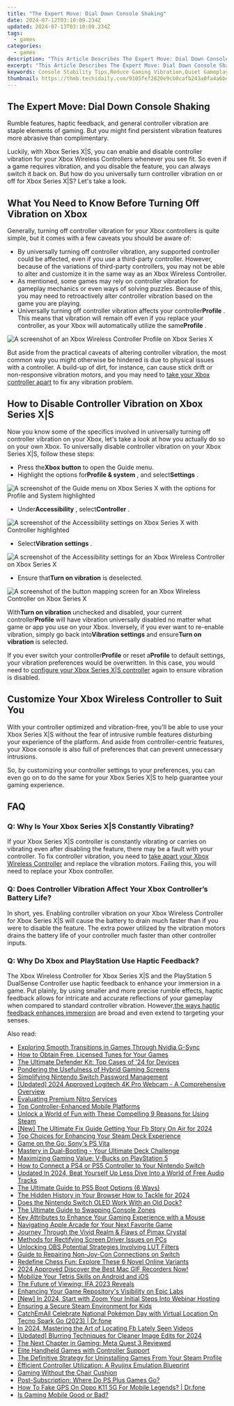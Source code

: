 ```yaml
---
title: "The Expert Move: Dial Down Console Shaking"
date: 2024-07-12T03:10:09.234Z
updated: 2024-07-13T03:10:09.234Z
tags:
  - games
categories:
  - games
description: "This Article Describes The Expert Move: Dial Down Console Shaking"
excerpt: "This Article Describes The Expert Move: Dial Down Console Shaking"
keywords: Console Stability Tips,Reduce Gaming Vibration,Quiet Gameplay Experience,Minimize Console Jitter,Decrease Xbox Shake,Lower PS4 Wobble,Easy Console Calm
thumbnail: https://thmb.techidaily.com/9105fef2820e9cb0cafb243a0fa4a6bdd2cfafcad70b00e40694ac2f83fa60d3.jpg
---
```


## The Expert Move: Dial Down Console Shaking

 Rumble features, haptic feedback, and general controller vibration are staple elements of gaming. But you might find persistent vibration features more abrasive than complimentary.

 Luckily, with Xbox Series X|S, you can enable and disable controller vibration for your Xbox Wireless Controllers whenever you see fit. So even if a game requires vibration, and you disable the feature, you can always switch it back on. But how do you universally turn controller vibration on or off for Xbox Series X|S? Let's take a look.

## What You Need to Know Before Turning Off Vibration on Xbox

 Generally, turning off controller vibration for your Xbox controllers is quite simple, but it comes with a few caveats you should be aware of:

* By universally turning off controller vibration, any supported controller could be affected, even if you use a third-party controller. However, because of the variations of third-party controllers, you may not be able to alter and customize it in the same way as an Xbox Wireless Controller.
* As mentioned, some games may rely on controller vibration for gameplay mechanics or even ways of solving puzzles. Because of this, you may need to retroactively alter controller vibration based on the game you are playing.
* Universally turning off controller vibration affects your controller**Profile** . This means that vibration will remain off even if you replace your controller, as your Xbox will automatically utilize the same**Profile** .

![A screenshot of an Xbox Wireless Controller Profile on Xbox Series X](https://static1.makeuseofimages.com/wordpress/wp-content/uploads/2023/08/controller-profile.jpg)

 But aside from the practical caveats of altering controller vibration, the most common way you might otherwise be hindered is due to physical issues with a controller. A build-up of dirt, for instance, can cause stick drift or non-responsive vibration motors, and you may need to [take your Xbox controller apart](https://www.makeuseof.com/xbox-series-xs-controller-how-to-take-apart/) to fix any vibration problem.

## How to Disable Controller Vibration on Xbox Series X|S

 Now you know some of the specifics involved in universally turning off controller vibration on your Xbox, let's take a look at how you actually do so on your own Xbox. To universally disable controller vibration on your Xbox Series X|S, follow these steps:

* Press the**Xbox button** to open the Guide menu.
* Highlight the options for**Profile & system** , and select**Settings** .

![A screenshot of the Guide menu on Xbox Series X with the options for Profile and System highlighted](https://static1.makeuseofimages.com/wordpress/wp-content/uploads/2023/07/xbox-guide-menu.jpg)

* Under**Accessibility** , select**Controller** .

![A screenshot of the Accessibility settings on Xbox Series X with Controller highlighted](https://static1.makeuseofimages.com/wordpress/wp-content/uploads/2023/08/xbox-accessibility.jpg)

* Select**Vibration settings** .

![A screenshot of the Accessibility settings for an Xbox Wireless Controller on Xbox Series X](https://static1.makeuseofimages.com/wordpress/wp-content/uploads/2023/08/vibration-settings.jpg)

* Ensure that**Turn on vibration** is deselected.

![A screenshot of the button mapping screen for an Xbox Wireless Controller on Xbox Series X](https://static1.makeuseofimages.com/wordpress/wp-content/uploads/2023/08/turn-on-vibration.jpg)

 With**Turn on vibration** unchecked and disabled, your current controller**Profile** will have vibration universally disabled no matter what game or app you use on your Xbox. Inversely, if you ever want to re-enable vibration, simply go back into**Vibration settings** and ensure**Turn on vibration** is selected.

 If you ever switch your controller**Profile** or reset a**Profile** to default settings, your vibration preferences would be overwritten. In this case, you would need to [configure your Xbox Series X|S controller](https://www.makeuseof.com/configure-xbox-series-s-x-controller/) again to ensure vibration is disabled.

## Customize Your Xbox Wireless Controller to Suit You

 With your controller optimized and vibration-free, you'll be able to use your Xbox Series X|S without the fear of intrusive rumble features disturbing your experience of the platform. And aside from controller-centric features, your Xbox console is also full of preferences that can prevent unnecessary intrusions.

 So, by customizing your controller settings to your preferences, you can even go on to do the same for your Xbox Series X|S to help guarantee your gaming experience.

## FAQ

### Q: Why Is Your Xbox Series X|S Constantly Vibrating?

 If your Xbox Series X|S controller is constantly vibrating or carries on vibrating even after disabling the feature, there may be a fault with your controller. To fix controller vibration, you need to [take apart your Xbox Wireless Controller](https://www.makeuseof.com/xbox-series-xs-controller-how-to-take-apart/) and replace the vibration motors. Failing this, you will need to replace your Xbox controller.

### Q: Does Controller Vibration Affect Your Xbox Controller’s Battery Life?

 In short, yes. Enabling controller vibration on your Xbox Wireless Controller for Xbox Series X|S will cause the battery to drain much faster than if you were to disable the feature. The extra power utilized by the vibration motors drains the battery life of your controller much faster than other controller inputs.

### Q: Why Do Xbox and PlayStation Use Haptic Feedback?

 The Xbox Wireless Controller for Xbox Series X|S and the PlayStation 5 DualSense Controller use haptic feedback to enhance your immersion in a game. Put plainly, by using smaller and more precise rumble effects, haptic feedback allows for intricate and accurate reflections of your gameplay when compared to standard controller vibration. However,[the ways haptic feedback enhances immersion](https://www.makeuseof.com/force-haptic-feedback-games/) are broad and even extend to targeting your senses.


<ins class="adsbygoogle"
     style="display:block"
     data-ad-format="autorelaxed"
     data-ad-client="ca-pub-7571918770474297"
     data-ad-slot="1223367746"></ins>



<ins class="adsbygoogle"
     style="display:block"
     data-ad-client="ca-pub-7571918770474297"
     data-ad-slot="8358498916"
     data-ad-format="auto"
     data-full-width-responsive="true"></ins>



<span class="atpl-alsoreadstyle">Also read:</span>
<div><ul>
<li><a href="https://games-able.techidaily.com/exploring-smooth-transitions-in-games-through-nvidia-g-sync/"><u>Exploring Smooth Transitions in Games Through Nvidia G-Sync</u></a></li>
<li><a href="https://extra-lessons.techidaily.com/how-to-obtain-free-licensed-tunes-for-your-games/"><u>How to Obtain Free, Licensed Tunes for Your Games</u></a></li>
<li><a href="https://games-able.techidaily.com/the-ultimate-defender-kit-top-cases-of-24-for-devices/"><u>The Ultimate Defender Kit: Top Cases of '24 for Devices</u></a></li>
<li><a href="https://games-able.techidaily.com/pondering-the-usefulness-of-hybrid-gaming-screens/"><u>Pondering the Usefulness of Hybrid Gaming Screens</u></a></li>
<li><a href="https://games-able.techidaily.com/simplifying-nintendo-switch-password-management/"><u>Simplifying Nintendo Switch Password Management</u></a></li>
<li><a href="https://screen-capture.techidaily.com/updated-2024-approved-logitech-4k-pro-webcam-a-comprehensive-overview/"><u>[Updated] 2024 Approved  Logitech 4K Pro Webcam - A Comprehensive Overview</u></a></li>
<li><a href="https://games-able.techidaily.com/evaluating-premium-nitro-services/"><u>Evaluating Premium Nitro Services</u></a></li>
<li><a href="https://games-able.techidaily.com/top-controller-enhanced-mobile-platforms/"><u>Top Controller-Enhanced Mobile Platforms</u></a></li>
<li><a href="https://games-able.techidaily.com/unlock-a-world-of-fun-with-these-compelling-9-reasons-for-using-steam/"><u>Unlock a World of Fun with These Compelling 9 Reasons for Using Steam</u></a></li>
<li><a href="https://facebook-video-content.techidaily.com/new-the-ultimate-fix-guide-getting-your-fb-story-on-air-for-2024/"><u>[New] The Ultimate Fix Guide  Getting Your Fb Story On Air for 2024</u></a></li>
<li><a href="https://games-able.techidaily.com/top-choices-for-enhancing-your-steam-deck-experience/"><u>Top Choices for Enhancing Your Steam Deck Experience</u></a></li>
<li><a href="https://games-able.techidaily.com/game-on-the-go-sonys-ps-vita/"><u>Game on the Go: Sony's PS Vita</u></a></li>
<li><a href="https://games-able.techidaily.com/mastery-in-dual-booting-your-ultimate-deck-challenge/"><u>Mastery in Dual-Booting - Your Ultimate Deck Challenge</u></a></li>
<li><a href="https://games-able.techidaily.com/maximizing-gaming-value-v-bucks-on-playstation-5/"><u>Maximizing Gaming Value: V-Bucks on PlayStation 5</u></a></li>
<li><a href="https://games-able.techidaily.com/how-to-connect-a-ps4-or-ps5-controller-to-your-nintendo-switch/"><u>How to Connect a PS4 or PS5 Controller to Your Nintendo Switch</u></a></li>
<li><a href="https://audio-shaping.techidaily.com/updated-in-2024-beat-yourself-up-less-dive-into-a-world-of-free-audio-tracks/"><u>Updated In 2024, Beat Yourself Up Less Dive Into a World of Free Audio Tracks</u></a></li>
<li><a href="https://games-able.techidaily.com/the-ultimate-guide-to-ps5-boot-options-6-ways/"><u>The Ultimate Guide to PS5 Boot Options (6 Ways)</u></a></li>
<li><a href="https://some-guidance.techidaily.com/the-hidden-history-in-your-browser-how-to-tackle-for-2024/"><u>The Hidden History in Your Browser  How to Tackle for 2024</u></a></li>
<li><a href="https://games-able.techidaily.com/does-the-nintendo-switch-oled-work-with-an-old-dock/"><u>Does the Nintendo Switch OLED Work With an Old Dock?</u></a></li>
<li><a href="https://games-able.techidaily.com/the-ultimate-guide-to-swapping-console-zones/"><u>The Ultimate Guide to Swapping Console Zones</u></a></li>
<li><a href="https://games-able.techidaily.com/key-attributes-to-enhance-your-gaming-experience-with-a-mouse/"><u>Key Attributes to Enhance Your Gaming Experience with a Mouse</u></a></li>
<li><a href="https://games-able.techidaily.com/navigating-apple-arcade-for-your-next-favorite-game/"><u>Navigating Apple Arcade for Your Next Favorite Game</u></a></li>
<li><a href="https://games-able.techidaily.com/journey-through-the-vivid-realm-and-flaws-of-pimax-crystal/"><u>Journey Through the Vivid Realm & Flaws of Pimax Crystal</u></a></li>
<li><a href="https://games-able.techidaily.com/methods-for-rectifying-screen-driver-issues-on-pcs/"><u>Methods for Rectifying Screen Driver Issues on PCs</u></a></li>
<li><a href="https://extra-tips.techidaily.com/unlocking-obs-potential-strategies-involving-lut-filters/"><u>Unlocking OBS Potential  Strategies Involving LUT Filters</u></a></li>
<li><a href="https://games-able.techidaily.com/guide-to-repairing-non-joy-con-connections-on-switch/"><u>Guide to Repairing Non-Joy-Con Connections on Switch</u></a></li>
<li><a href="https://games-able.techidaily.com/redefine-chess-fun-explore-these-6-novel-online-variants/"><u>Redefine Chess Fun: Explore These 6 Novel Online Variants</u></a></li>
<li><a href="https://screen-sharing-recording.techidaily.com/1715860675078-2024-approved-discover-the-best-mac-gif-recorders-now/"><u>2024 Approved  Discover the Best Mac GIF Recorders Now!</u></a></li>
<li><a href="https://games-able.techidaily.com/mobilize-your-tetris-skills-on-android-and-ios/"><u>Mobilize Your Tetris Skills on Android and iOS</u></a></li>
<li><a href="https://games-able.techidaily.com/the-future-of-viewing-ifa-2023-reveals/"><u>The Future of Viewing: IFA 2023 Reveals</u></a></li>
<li><a href="https://games-able.techidaily.com/enhancing-your-game-repositorys-visibility-on-epic-labs/"><u>Enhancing Your Game Repository's Visibility on Epic Labs</u></a></li>
<li><a href="https://on-screen-recording.techidaily.com/new-in-2024-start-with-zoom-your-initial-steps-into-webinar-hosting/"><u>[New] In 2024, Start with Zoom  Your Initial Steps Into Webinar Hosting</u></a></li>
<li><a href="https://games-able.techidaily.com/ensuring-a-secure-steam-environment-for-kids/"><u>Ensuring a Secure Steam Environment for Kids</u></a></li>
<li><a href="https://android-pokemon-go.techidaily.com/catchemall-celebrate-national-pokemon-day-with-virtual-location-on-tecno-spark-go-2023-drfone-by-drfone-virtual-android/"><u>CatchEmAll Celebrate National Pokémon Day with Virtual Location On Tecno Spark Go (2023) | Dr.fone</u></a></li>
<li><a href="https://facebook-clips.techidaily.com/in-2024-mastering-the-art-of-locating-fb-lately-seen-videos/"><u>In 2024, Mastering the Art of Locating Fb Lately Seen Videos</u></a></li>
<li><a href="https://fox-glue.techidaily.com/updated-blurring-techniques-for-cleaner-image-edits-for-2024/"><u>[Updated] Blurring Techniques for Cleaner Image Edits for 2024</u></a></li>
<li><a href="https://games-able.techidaily.com/the-next-chapter-in-gaming-meta-quest-3-reviewed/"><u>The Next Chapter in Gaming: Meta Quest 3 Reviewed</u></a></li>
<li><a href="https://games-able.techidaily.com/elite-handheld-games-with-controller-support/"><u>Elite Handheld Games with Controller Support</u></a></li>
<li><a href="https://games-able.techidaily.com/the-definitive-strategy-for-uninstalling-games-from-your-steam-profile/"><u>The Definitive Strategy for Uninstalling Games From Your Steam Profile</u></a></li>
<li><a href="https://games-able.techidaily.com/efficient-controller-utilization-a-ryujinx-emulation-blueprint/"><u>Efficient Controller Utilization: A Ryujinx Emulation Blueprint</u></a></li>
<li><a href="https://games-able.techidaily.com/gaming-without-the-chair-cushion/"><u>Gaming Without the Chair Cushion</u></a></li>
<li><a href="https://games-able.techidaily.com/post-subscription-where-do-ps-plus-games-go/"><u>Post-Subscription: Where Do PS Plus Games Go?</u></a></li>
<li><a href="https://fake-location.techidaily.com/how-to-fake-gps-on-oppo-k11-5g-for-mobile-legends-drfone-by-drfone-virtual-android/"><u>How To Fake GPS On Oppo K11 5G For Mobile Legends? | Dr.fone</u></a></li>
<li><a href="https://games-able.techidaily.com/is-gaming-mobile-good-or-bad/"><u>Is Gaming Mobile Good or Bad?</u></a></li>
</ul></div>
